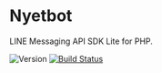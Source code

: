# Nyetbot
LINE Messaging API SDK Lite for PHP.

![Version](https://img.shields.io/badge/version-0.1.0-brightgreen.svg) [![Build Status](https://travis-ci.com/pr0ph0z/nyetbot.svg?branch=master)](https://travis-ci.com/pr0ph0z/nyetbot)